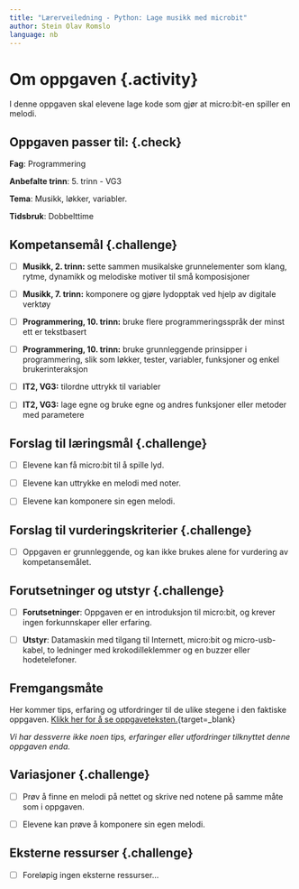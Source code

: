 ```yaml
---
title: "Lærerveiledning - Python: Lage musikk med microbit"
author: Stein Olav Romslo
language: nb
---
```



# Om oppgaven {.activity}

I denne oppgaven skal elevene lage kode som gjør at micro:bit-en spiller en
melodi.

## Oppgaven passer til: {.check}

__Fag__: Programmering

__Anbefalte trinn__: 5. trinn - VG3

__Tema__: Musikk, løkker, variabler.

__Tidsbruk__: Dobbelttime

## Kompetansemål {.challenge}

- [ ] __Musikk, 2. trinn:__ sette sammen musikalske grunnelementer som klang,
  rytme, dynamikk og melodiske motiver til små komposisjoner

- [ ] __Musikk, 7. trinn:__ komponere og gjøre lydopptak ved hjelp av digitale
  verktøy

- [ ] __Programmering, 10. trinn:__ bruke flere programmeringsspråk der minst
  ett er tekstbasert

- [ ] __Programmering, 10. trinn:__ bruke grunnleggende prinsipper i
  programmering, slik som løkker, tester, variabler, funksjoner og enkel
  brukerinteraksjon

- [ ] __IT2, VG3:__ tilordne uttrykk til variabler

- [ ] __IT2, VG3:__ lage egne og bruke egne og andres funksjoner eller metoder
  med parametere

## Forslag til læringsmål {.challenge}

- [ ] Elevene kan få micro:bit til å spille lyd.

- [ ] Elevene kan uttrykke en melodi med noter.

- [ ] Elevene kan komponere sin egen melodi.

## Forslag til vurderingskriterier {.challenge}

- [ ] Oppgaven er grunnleggende, og kan ikke brukes alene for vurdering av
  kompetansemålet.

## Forutsetninger og utstyr {.challenge}

- [ ] __Forutsetninger__: Oppgaven er en introduksjon til micro:bit, og krever
  ingen forkunnskaper eller erfaring.

- [ ] __Utstyr__: Datamaskin med tilgang til Internett, micro:bit og
  micro-usb-kabel, to ledninger med krokodilleklemmer og en buzzer eller
  hodetelefoner.

## Fremgangsmåte

Her kommer tips, erfaring og utfordringer til de ulike stegene i den faktiske
oppgaven. [Klikk her for å se
oppgaveteksten.](../python_musikk/python_musikk.html){target=_blank}

_Vi har dessverre ikke noen tips, erfaringer eller utfordringer tilknyttet denne
oppgaven enda._

## Variasjoner {.challenge}

- [ ] Prøv å finne en melodi på nettet og skrive ned notene på samme måte som i
  oppgaven.

- [ ] Elevene kan prøve å komponere sin egen melodi.

## Eksterne ressurser {.challenge}

- [ ] Foreløpig ingen eksterne ressurser...
